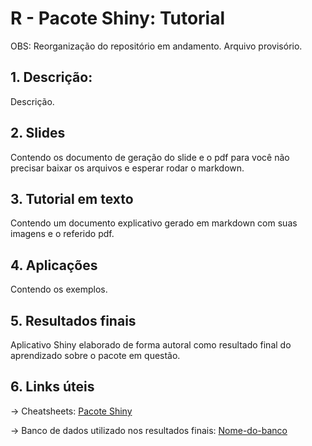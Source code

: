 # R - Pacote Shiny: Tutorial

OBS: Reorganização do repositório em andamento. Arquivo provisório.

## 1. **Descrição:**
Descrição.

## 2. **Slides**
Contendo os documento de geração do slide e o pdf para você não precisar baixar
os arquivos e esperar rodar o markdown.

## 3. **Tutorial em texto**
Contendo um documento explicativo gerado em markdown com suas imagens e o
referido pdf.

## 4. **Aplicações**
Contendo os exemplos.

## 5. **Resultados finais**
Aplicativo Shiny elaborado de forma autoral como resultado final do aprendizado sobre o pacote em questão.

## 6. **Links úteis**

-> Cheatsheets: [Pacote Shiny](www.github.com/tailineju) 

-> Banco de dados utilizado nos resultados finais: [Nome-do-banco](www.github.com/tailineju) 
